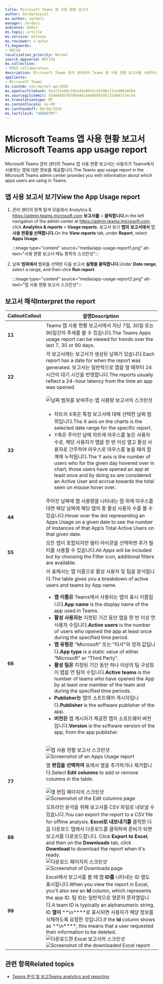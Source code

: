 ```yaml
---
title: Microsoft Teams 앱 사용 현황 보고서
author: SerdarSoysal
ms.author: serdars
manager: serdars
audience: Admin
ms.topic: article
ms.service: msteams
ms.reviewer: v-quhur
f1.keywords:
- NOCSH
localization_priority: Normal
search.appverid: MET150
ms.collection:
- M365-collaboration
description: Microsoft Teams 관리 센터에서 Teams 앱 사용 현황 보고서를 사용하는 방법을 배워야 합니다.
appliesto:
- Microsoft Teams
ms.custom: seo-marvel-apr2020
ms.openlocfilehash: 91af37ed9c19a1d3e8d32cdf296cf32e90818564
ms.sourcegitcommit: 43d66693f6f08d4dcade0095bf613240031fec56
ms.translationtype: MT
ms.contentlocale: ko-KR
ms.lasthandoff: 08/06/2020
ms.locfileid: "46583797"
---
```

# <a name="microsoft-teams-app-usage-report"></a><span data-ttu-id="8db6c-103">Microsoft Teams 앱 사용 현황 보고서</span><span class="sxs-lookup"><span data-stu-id="8db6c-103">Microsoft Teams app usage report</span></span>

<span data-ttu-id="8db6c-104">Microsoft Teams 관리 센터의 Teams 앱 사용 현황 보고서는 사용자가 Teams에서 사용하는 앱에 대한 정보를 제공합니다.</span><span class="sxs-lookup"><span data-stu-id="8db6c-104">The Teams app usage report in the Microsoft Teams admin center provides you with information about which apps users are using in Teams.</span></span>  

## <a name="view-the-app-usage-report"></a><span data-ttu-id="8db6c-105">앱 사용 보고서 보기</span><span class="sxs-lookup"><span data-stu-id="8db6c-105">View the App Usage report</span></span>

1.  <span data-ttu-id="8db6c-106">관리 센터의 왼쪽 탐색 모음에서 Analytics & <https://admin.teams.microsoft.com> **보고서를** \> **클릭합니다.**</span><span class="sxs-lookup"><span data-stu-id="8db6c-106">In the left navigation of the admin center at <https://admin.teams.microsoft.com>, click **Analytics & reports** \> **Usage reports**.</span></span> <span data-ttu-id="8db6c-107">보고서 보기 **탭의** **보고서에서** 앱 **사용 현황을 선택합니다.**</span><span class="sxs-lookup"><span data-stu-id="8db6c-107">On the **View reports** tab, under **Report**, select **Apps Usage**.</span></span>

     :::image type="content" source="media/app-usage-report1.png" alt-text="사용 현황 보고서 메뉴 항목의 스크린샷":::

2.  <span data-ttu-id="8db6c-109">날짜 **범위에서** 범위를 선택한 다음 보고서 **실행을 클릭합니다.**</span><span class="sxs-lookup"><span data-stu-id="8db6c-109">Under **Date range**, select a range, and then click **Run report**.</span></span>

      :::image type="content" source="media/app-usage-report2.png" alt-text="앱 사용 현황 보고서 스크린샷":::

## <a name="interpret-the-report"></a><span data-ttu-id="8db6c-111">보고서 해석</span><span class="sxs-lookup"><span data-stu-id="8db6c-111">Interpret the report</span></span>

|<span data-ttu-id="8db6c-112">Callout</span><span class="sxs-lookup"><span data-stu-id="8db6c-112">Callout</span></span> |<span data-ttu-id="8db6c-113">설명</span><span class="sxs-lookup"><span data-stu-id="8db6c-113">Description</span></span>  |
|--------|-------------|
|<span data-ttu-id="8db6c-114">**1**</span><span class="sxs-lookup"><span data-stu-id="8db6c-114">**1**</span></span>   |<span data-ttu-id="8db6c-115">Teams 앱 사용 현황 보고서에서 지난 7일, 30일 또는 90일간의 추세를 볼 수 있습니다.</span><span class="sxs-lookup"><span data-stu-id="8db6c-115">The Teams Apps usage report can be viewed for trends over the last 7, 30 or 90 days.</span></span> |
|<span data-ttu-id="8db6c-116">**2**</span><span class="sxs-lookup"><span data-stu-id="8db6c-116">**2**</span></span>   |<span data-ttu-id="8db6c-117">각 보고서에는 보고서가 생성된 날짜가 있습니다.</span><span class="sxs-lookup"><span data-stu-id="8db6c-117">Each report has a date for when the report was generated.</span></span> <span data-ttu-id="8db6c-118">보고서는 일반적으로 앱을 열 때부터 24시간의 대기 시간을 반영합니다.</span><span class="sxs-lookup"><span data-stu-id="8db6c-118">The reports usually reflect a 24-hour latency from the time an app was opened.</span></span> <br><br>![날짜 범위를 보여주는 앱 사용량 보고서의 스크린샷](media/app-usage-report3.png)|
|<span data-ttu-id="8db6c-120">**3**</span><span class="sxs-lookup"><span data-stu-id="8db6c-120">**3**</span></span>    | <ul><li><span data-ttu-id="8db6c-121">차트의 X축은 특정 보고서에 대해 선택한 날짜 범위입니다.</span><span class="sxs-lookup"><span data-stu-id="8db6c-121">The X axis on the charts is the selected date range for the specific report.</span></span></li><li><span data-ttu-id="8db6c-122">Y축은 주어진 날에 차트에 마우스를 놓은 사용자 수로, 해당 사용자가 앱을 한 번 이상 열고 활성 사용자로 간주하여 마우스로 마우스를 놓을 때의 합계에 누적됩니다.</span><span class="sxs-lookup"><span data-stu-id="8db6c-122">The Y axis is the number of users who for the given day hovered over in chart, those users have opened an app at least once and by doing so are considered an Active User and accrue towards the total seen on mouse hover over.</span></span></li></ul>|
|<span data-ttu-id="8db6c-123">**4**</span><span class="sxs-lookup"><span data-stu-id="8db6c-123">**4**</span></span>   |<span data-ttu-id="8db6c-124">주어진 날짜에 앱 사용량을 나타내는 점 위에 마우스를 대면 해당 날짜에 해당 앱의 총 활성 사용자 수를 볼 수 있습니다.</span><span class="sxs-lookup"><span data-stu-id="8db6c-124">Hover over the dot representing an Apps Usage on a given date to see the number of instances of that App’s Total Active Users on that given date.</span></span>  |
|<span data-ttu-id="8db6c-125">**5**</span><span class="sxs-lookup"><span data-stu-id="8db6c-125">**5**</span></span>   |<span data-ttu-id="8db6c-126">모든 앱이 포함되지만 필터 아이콘을 선택하면 추가 필터를 사용할 수 있습니다.</span><span class="sxs-lookup"><span data-stu-id="8db6c-126">All Apps will be included but by choosing the Filter icon, additional filters are available.</span></span>  |
|<span data-ttu-id="8db6c-127">**6**</span><span class="sxs-lookup"><span data-stu-id="8db6c-127">**6**</span></span>   |<span data-ttu-id="8db6c-128">이 표에서는 앱 이름으로 활성 사용자 및 팀을 분석합니다.</span><span class="sxs-lookup"><span data-stu-id="8db6c-128">The table gives you a breakdown of active users and teams by App name.</span></span><br><ul><li><span data-ttu-id="8db6c-129">**앱 이름은** Teams에서 사용되는 앱의 표시 이름입니다.</span><span class="sxs-lookup"><span data-stu-id="8db6c-129">**App name** is the display name of the app used in Teams.</span></span></li><li><span data-ttu-id="8db6c-130">**활성 사용자는** 지정된 기간 동안 앱을 한 번 이상 연 사용자 수입니다.</span><span class="sxs-lookup"><span data-stu-id="8db6c-130">**Active users** is the number of users who opened the app at least once during the specified time period.</span></span></li><li><span data-ttu-id="8db6c-131">**앱 유형은** "Microsoft" 또는 "타사"의 정적 값입니다.</span><span class="sxs-lookup"><span data-stu-id="8db6c-131">**App type** is a static value of either “Microsoft” or “Third Party”.</span></span></li><li><span data-ttu-id="8db6c-132">**활성 팀은** 지정된 기간 동안 하나 이상의 팀 구성원이 앱을 연 팀의 수입니다.</span><span class="sxs-lookup"><span data-stu-id="8db6c-132">**Active teams** is the number of teams who have opened the App by at least one member of the team and during the specified time periods.</span></span></li><li><span data-ttu-id="8db6c-133">**Publisher는** 앱의 소프트웨어 게시자입니다.</span><span class="sxs-lookup"><span data-stu-id="8db6c-133">**Publisher** is the software publisher of the app.</span></span></li><li><span data-ttu-id="8db6c-134">**버전은** 앱 게시자가 제공한 앱의 소프트웨어 버전입니다.</span><span class="sxs-lookup"><span data-stu-id="8db6c-134">**Version** is the software version of the app, from the app publisher.</span></span></li></ul><br><span data-ttu-id="8db6c-135">![앱 사용 현황 보고서 스크린샷](media/app-usage-report4.png)</span><span class="sxs-lookup"><span data-stu-id="8db6c-135">![Screenshot of an Apps Usage report](media/app-usage-report4.png)</span></span>  |
|<span data-ttu-id="8db6c-136">**7**</span><span class="sxs-lookup"><span data-stu-id="8db6c-136">**7**</span></span>  |<span data-ttu-id="8db6c-137">열 **편집을 선택하여** 표에서 열을 추가하거나 제거합니다.</span><span class="sxs-lookup"><span data-stu-id="8db6c-137">Select **Edit columns** to add or remove columns in the table.</span></span><br><br><span data-ttu-id="8db6c-138">![열 편집 페이지의 스크린샷](media/app-usage-report5.png)</span><span class="sxs-lookup"><span data-stu-id="8db6c-138">![Screenshot of the Edit columns page](media/app-usage-report5.png)</span></span>  |
|<span data-ttu-id="8db6c-139">**8**</span><span class="sxs-lookup"><span data-stu-id="8db6c-139">**8**</span></span>  |<span data-ttu-id="8db6c-140">오프라인 분석을 위해 보고서를 CSV 파일로 내보낼 수 있습니다.</span><span class="sxs-lookup"><span data-stu-id="8db6c-140">You can export the report to a CSV file for offline analysis.</span></span> <span data-ttu-id="8db6c-141">**Excel로 내보내기를** 클릭한  다음 다운로드 탭에서 다운로드를 클릭하여 준비가 되면 보고서를 다운로드합니다. </span><span class="sxs-lookup"><span data-stu-id="8db6c-141">Click **Export to Excel**, and then on the **Downloads** tab, click **Download** to download the report when it's ready.</span></span><br><span data-ttu-id="8db6c-142">![다운로드 페이지의 스크린샷](media/app-usage-report7.png)</span><span class="sxs-lookup"><span data-stu-id="8db6c-142">![Screenshot of Downloads page](media/app-usage-report7.png)</span></span>  |
|<span data-ttu-id="8db6c-143">**9**</span><span class="sxs-lookup"><span data-stu-id="8db6c-143">**9**</span></span>   |<span data-ttu-id="8db6c-144">Excel에서 보고서를 볼 때 앱 **ID를** 나타내는 ID 열도 표시됩니다.</span><span class="sxs-lookup"><span data-stu-id="8db6c-144">When you view the report in Excel, you'll also see an **Id** column, which represents the app ID.</span></span> <span data-ttu-id="8db6c-145">팀 ID는 일반적으로 영문자 문자열입니다.</span><span class="sxs-lookup"><span data-stu-id="8db6c-145">A team ID is typically an alphanumeric string.</span></span> <span data-ttu-id="8db6c-146">ID **열이** \*\*\n\*\*\*\*로 표시되면 사용자가 해당 정보를 삭제하도록 요청한 것입니다.</span><span class="sxs-lookup"><span data-stu-id="8db6c-146">If the **Id** column shows as \*\*\n\*\*\*\*, this means that a user requested their information to be deleted.</span></span><br><span data-ttu-id="8db6c-147">![다운로드한 Excel 보고서의 스크린샷](media/app-usage-report8.png)</span><span class="sxs-lookup"><span data-stu-id="8db6c-147">![Screenshot of the downloaded Excel report](media/app-usage-report8.png)</span></span>  |

## <a name="related-topics"></a><span data-ttu-id="8db6c-148">관련 항목</span><span class="sxs-lookup"><span data-stu-id="8db6c-148">Related topics</span></span>

- [<span data-ttu-id="8db6c-149">Teams 분석 및 보고</span><span class="sxs-lookup"><span data-stu-id="8db6c-149">Teams analytics and reporting</span></span>](teams-reporting-reference.md)